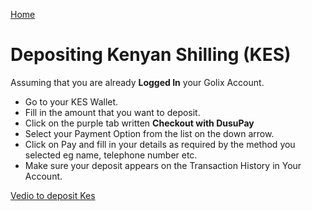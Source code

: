 [Home](./README.md)

# Depositing Kenyan Shilling (KES)

Assuming that you are  already **Logged In** your Golix Account.

- Go to your KES Wallet.
- Fill in the amount that you want to deposit.
- Click on the purple tab written **Checkout with DusuPay**
- Select your Payment Option from the list on the down arrow.
- Click on Pay and fill in your details as required by the method you selected eg name, telephone number etc.
- Make sure your deposit appears on the Transaction History in Your Account.

[Vedio to deposit Kes](url:https://youtu.be/hqoowhBzb_4)
